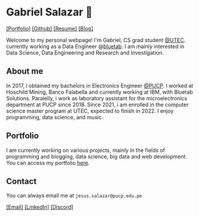 
# Gabriel Salazar 🌊 


<!-- [\[About\]](/about.md)  -->
[\[Portfolio\]](portfolio/index.md)
[\[Github\]](https://github.com/cubicles)
[\[Resume\]](/resume.pdf)
[\[Blog\]](blog/index.md)
<!-- [\[Links\]](/links.md) -->

Welcome to my personal webpage! I'm Gabriel, CS grad student <a href="https://posgrado.utec.edu.pe/" target="_blank">@UTEC</a>. currently working as a Data Engineer @[bluetab](https://www.bluetab.net/en/). I am mainly interested in Data Science, Data Engineering and Research and Investigation.

## About me

In 2017, i obtained my bachelors in Electronics Engineer <a href="https://www.pucp.edu.pe/en/carrera/ingenieria-electronica/" target="_blank">@PUCP</a>. I worked at Hoschild Mining, Banco Falabella and currently working at IBM, 
with Bluetab Solutions. Paralelly, i work as laboratory assistant for the 
microelectronics department at PUCP since 2018. Since 2021, i am enrolled in 
the computer science master program at UTEC, expected to finish in 2022.
I enjoy programming, data science, and music.

## Portfolio

I am currently working on various projects, mainly in the fields of programming and blogging, data science, big data and web development. You can access my portfolio [here](portfolio/index.md).


## Contact
You can always email me at ```jesus.salazar@pucp.edu.pe```

[\[Email\]](mailto:jesus.salazar@pucp.edu.pe)
[\[LinkedIn\]](https://www.linkedin.com/in/gabrielsalazarsedano/) 
[\[Discord\]](https://discordapp.com/users/831367878943047680/) 


<!-- This is an outer link:
<a href="http://example.com/" target="_blank">Hello, world!</a>
📝  -->

